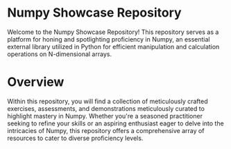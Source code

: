 # Numpy Showcase Repository
Welcome to the Numpy Showcase Repository! This repository serves as a platform for honing and spotlighting proficiency in Numpy, an essential external library utilized in Python for efficient manipulation and calculation operations on N-dimensional arrays.

# Overview
Within this repository, you will find a collection of meticulously crafted exercises, assessments, and demonstrations meticulously curated to highlight mastery in Numpy. Whether you're a seasoned practitioner seeking to refine your skills or an aspiring enthusiast eager to delve into the intricacies of Numpy, this repository offers a comprehensive array of resources to cater to diverse proficiency levels.
